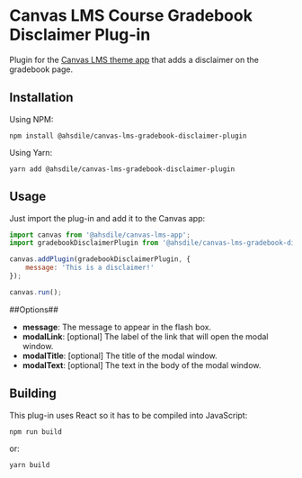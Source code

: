 # Canvas LMS Course Gradebook Disclaimer Plug-in

Plugin for the [Canvas LMS theme app](https://github.com/ahsdile/canvas-lms-app) that adds a disclaimer on the gradebook page.

## Installation

Using NPM:

    npm install @ahsdile/canvas-lms-gradebook-disclaimer-plugin

Using Yarn:

    yarn add @ahsdile/canvas-lms-gradebook-disclaimer-plugin

## Usage

Just import the plug-in and add it to the Canvas app:

```javascript
import canvas from '@ahsdile/canvas-lms-app';
import gradebookDisclaimerPlugin from '@ahsdile/canvas-lms-gradebook-disclaimer-plugin';

canvas.addPlugin(gradebookDisclaimerPlugin, {
    message: 'This is a disclaimer!'
});

canvas.run();
```

##Options##

  * **message**: The message to appear in the flash box.
  * **modalLink**: [optional] The label of the link that will open the modal window.
  * **modalTitle**: [optional] The title of the modal window.
  * **modalText**: [optional] The text in the body of the modal window.

## Building

This plug-in uses React so it has to be compiled into JavaScript:

    npm run build

or:

    yarn build

